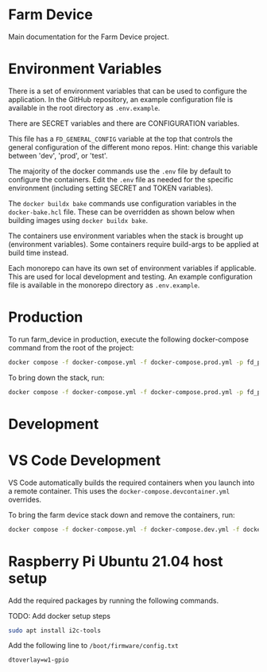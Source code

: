 # Farm Device
Main documentation for the Farm Device project.

# Environment Variables
There is a set of environment variables that can be used to configure the application. In the GitHub repository, an example configuration file is available in the root directory as `.env.example`.

There are SECRET variables and there are CONFIGURATION variables.

This file has a `FD_GENERAL_CONFIG` variable at the top that controls the general configuration of the different mono repos. Hint: change this variable between 'dev', 'prod', or 'test'.

The majority of the docker commands use the `.env` file by default to configure the containers. Edit the `.env` file as needed for the specific environment (including setting SECRET and TOKEN variables).

The `docker buildx bake` commands use configuration variables in the `docker-bake.hcl` file. These can be overridden as shown below when building images using `docker buildx bake`.

The containers use environment variables when the stack is brought up (environment variables). Some containers require build-args to be applied at build time instead.

Each monorepo can have its own set of environment variables if applicable. This are used for local development and testing. An example configuration file is available in the monorepo directory as `.env.example`.

# Production
To run farm_device in production, execute the following docker-compose command from the root of the project:
``` bash
docker compose -f docker-compose.yml -f docker-compose.prod.yml -p fd_prod up -d --no-build
```

To bring down the stack, run:
``` bash
docker compose -f docker-compose.yml -f docker-compose.prod.yml -p fd_prod down
```

# Development

# VS Code Development
VS Code automatically builds the required containers when you launch into a remote container. This uses the `docker-compose.devcontainer.yml` overrides.

To bring the farm device stack down and remove the containers, run:
``` bash
docker compose -f docker-compose.yml -f docker-compose.dev.yml -f docker-compose.devcontainer.yml -p fd_dev down
```
# Raspberry Pi Ubuntu 21.04 host setup

Add the required packages by running the following commands.

TODO: Add docker setup steps

```bash
sudo apt install i2c-tools
```

Add the following line to ```/boot/firmware/config.txt```

```dtoverlay=w1-gpio```
